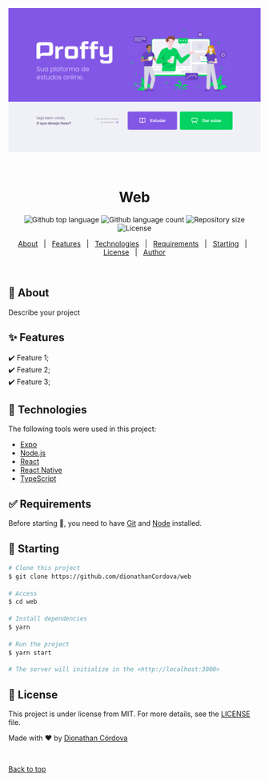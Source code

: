 ![](./images/Home.png)
<div align="center" id="top"> 

&#xa0;

  <!-- <a href="https://web.netlify.app">Demo</a> -->
</div>

<h1 align="center">Web</h1>

<p align="center">
  <img alt="Github top language" src="https://img.shields.io/github/languages/top/dionathanCordova/web?color=56BEB8">

  <img alt="Github language count" src="https://img.shields.io/github/languages/count/dionathanCordova/web?color=56BEB8">

  <img alt="Repository size" src="https://img.shields.io/github/repo-size/dionathanCordova/web?color=56BEB8">

  <img alt="License" src="https://img.shields.io/github/license/dionathanCordova/web?color=56BEB8">

  <!-- <img alt="Github issues" src="https://img.shields.io/github/issues/dionathanCordova/web?color=56BEB8" /> -->

  <!-- <img alt="Github forks" src="https://img.shields.io/github/forks/dionathanCordova/web?color=56BEB8" /> -->

  <!-- <img alt="Github stars" src="https://img.shields.io/github/stars/dionathanCordova/web?color=56BEB8" /> -->
</p>

<!-- Status -->

<!-- <h4 align="center"> 
	🚧  Web 🚀 Under construction...  🚧
</h4> 

<hr> -->

<p align="center">
  <a href="#dart-about">About</a> &#xa0; | &#xa0; 
  <a href="#sparkles-features">Features</a> &#xa0; | &#xa0;
  <a href="#rocket-technologies">Technologies</a> &#xa0; | &#xa0;
  <a href="#white_check_mark-requirements">Requirements</a> &#xa0; | &#xa0;
  <a href="#checkered_flag-starting">Starting</a> &#xa0; | &#xa0;
  <a href="#memo-license">License</a> &#xa0; | &#xa0;
  <a href="https://github.com/dionathanCordova" target="_blank">Author</a>
</p>

<br>

## :dart: About ##

Describe your project

## :sparkles: Features ##

:heavy_check_mark: Feature 1;\
:heavy_check_mark: Feature 2;\
:heavy_check_mark: Feature 3;

## :rocket: Technologies ##

The following tools were used in this project:

- [Expo](https://expo.io/)
- [Node.js](https://nodejs.org/en/)
- [React](https://pt-br.reactjs.org/)
- [React Native](https://reactnative.dev/)
- [TypeScript](https://www.typescriptlang.org/)

## :white_check_mark: Requirements ##

Before starting :checkered_flag:, you need to have [Git](https://git-scm.com) and [Node](https://nodejs.org/en/) installed.

## :checkered_flag: Starting ##

```bash
# Clone this project
$ git clone https://github.com/dionathanCordova/web

# Access
$ cd web

# Install dependencies
$ yarn

# Run the project
$ yarn start

# The server will initialize in the <http://localhost:3000>
```

## :memo: License ##

This project is under license from MIT. For more details, see the [LICENSE](LICENSE.md) file.


Made with :heart: by <a href="https://github.com/dionathanCordova" target="_blank">Dionathan Córdova</a>

&#xa0;

<a href="#top">Back to top</a>
